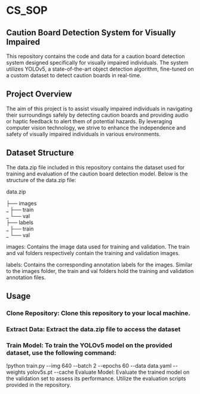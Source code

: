 # CS_SOP
## Caution Board Detection System for Visually Impaired
This repository contains the code and data for a caution board detection system designed specifically for visually impaired individuals. The system utilizes YOLOv5, a state-of-the-art object detection algorithm, fine-tuned on a custom dataset to detect caution boards in real-time.

## Project Overview
The aim of this project is to assist visually impaired individuals in navigating their surroundings safely by detecting caution boards and providing audio or haptic feedback to alert them of potential hazards. By leveraging computer vision technology, we strive to enhance the independence and safety of visually impaired individuals in various environments.

## Dataset Structure
The data.zip file included in this repository contains the dataset used for training and evaluation of the caution board detection model. Below is the structure of the data.zip file:

data.zip <br />

├── images <br />
  _     ├── train <br />
  _     └── val <br />
├── labels <br />
  _     ├── train <br />
  _     └── val <br />

images: Contains the image data used for training and validation. The train and val folders respectively contain the training and validation images.

labels: Contains the corresponding annotation labels for the images. Similar to the images folder, the train and val folders hold the training and validation annotation files.

## Usage
### Clone Repository: Clone this repository to your local machine.
### Extract Data: Extract the data.zip file to access the dataset
### Train Model: To train the YOLOv5 model on the provided dataset, use the following command:
!python train.py --img 640 --batch 2 --epochs 60 --data data.yaml --weights yolov5s.pt --cache
Evaluate Model: Evaluate the trained model on the validation set to assess its performance. Utilize the evaluation scripts provided in the repository.
